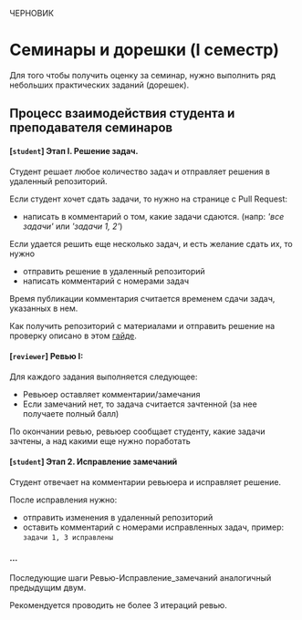 ЧЕРНОВИК

# Семинары и дорешки (I  семестр)

Для того чтобы получить оценку за семинар, нужно выполнить ряд небольших практических заданий (дорешек).

## Процесс взаимодействия студента и преподавателя семинаров

#### [`student`] Этап I. Решение задач.

Студент решает любое количество задач и отправляет решения в удаленный репозиторий.

Если студент хочет сдать задачи, то нужно на странице с Pull Request:
 - написать в комментарий о том, какие задачи сдаются. (напр: _'все задачи'_ или _'задачи 1, 2'_)

Если удается решить еще несколько задач, и есть желание сдать их, то нужно
 - отправить решение в удаленный репозиторий
 - написать комментарий с номерами задач

Время публикации комментария считается временем сдачи задач, указанных в нем.

Как получить репозиторий с материалами и отправить решение на проверку описано в этом [гайде](https://gist.github.com/Sviftel/9cbd6cf6e2e3b4e898a11df742d274e7).

#### [`reviewer`] Ревью I:

Для каждого задания выполняется следующее:
 - Ревьюер оставляет комментарии/замечания
 - Если замечаний нет, то задача считается зачтенной (за нее получаете полный балл)

По окончании ревью, ревьюер сообщает студенту, какие задачи зачтены, а над какими еще нужно поработать

#### [`student`] Этап 2. Исправление замечаний

Студент отвечает на комментарии ревьюера и исправляет решение.

После исправления нужно:
 - отправить изменения в удаленный репозиторий
 - оставить комментарий с номерами исправленных задач, пример: `задачи 1, 3 исправлены`

#### ...

Последующие шаги Ревью-Исправление_замечаний аналогичный предыдущим двум.

Рекомендуется проводить не более 3 итераций ревью.
